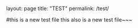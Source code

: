 layout: page
title: "TEST"
permalink: /test/

#this is a new test file
this also is a new test file~~~

